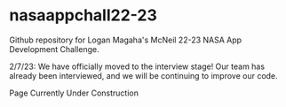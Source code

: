 # nasaappchall22-23
Github repository for Logan Magaha's McNeil 22-23 NASA App Development Challenge.

2/7/23: We have officially moved to the interview stage! Our team has already been interviewed, and we will be continuing to improve our code.

Page Currently Under Construction
